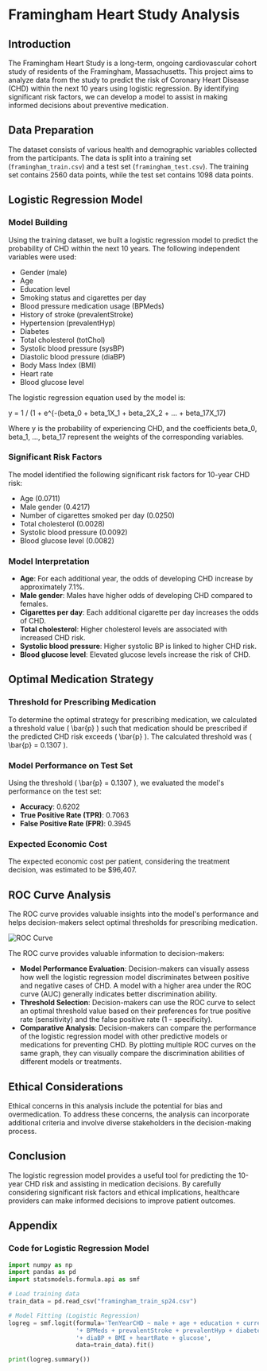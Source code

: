# Framingham Heart Study Analysis

## Introduction

The Framingham Heart Study is a long-term, ongoing cardiovascular cohort study of residents of the Framingham, Massachusetts. This project aims to analyze data from the study to predict the risk of Coronary Heart Disease (CHD) within the next 10 years using logistic regression. By identifying significant risk factors, we can develop a model to assist in making informed decisions about preventive medication.

## Data Preparation

The dataset consists of various health and demographic variables collected from the participants. The data is split into a training set (`framingham_train.csv`) and a test set (`framingham_test.csv`). The training set contains 2560 data points, while the test set contains 1098 data points.

## Logistic Regression Model

### Model Building

Using the training dataset, we built a logistic regression model to predict the probability of CHD within the next 10 years. The following independent variables were used:

- Gender (male)
- Age
- Education level
- Smoking status and cigarettes per day
- Blood pressure medication usage (BPMeds)
- History of stroke (prevalentStroke)
- Hypertension (prevalentHyp)
- Diabetes
- Total cholesterol (totChol)
- Systolic blood pressure (sysBP)
- Diastolic blood pressure (diaBP)
- Body Mass Index (BMI)
- Heart rate
- Blood glucose level

The logistic regression equation used by the model is:

y = 1 / (1 + e^{-(beta_0 + beta_1X_1 + beta_2X_2 + ... + beta_17X_17)

Where y is the probability of experiencing CHD, and the coefficients beta_0, beta_1, ..., beta_17 represent the weights of the corresponding variables.

### Significant Risk Factors

The model identified the following significant risk factors for 10-year CHD risk:

- Age (0.0711)
- Male gender (0.4217)
- Number of cigarettes smoked per day (0.0250)
- Total cholesterol (0.0028)
- Systolic blood pressure (0.0092)
- Blood glucose level (0.0082)

### Model Interpretation

- **Age**: For each additional year, the odds of developing CHD increase by approximately 7.1%.
- **Male gender**: Males have higher odds of developing CHD compared to females.
- **Cigarettes per day**: Each additional cigarette per day increases the odds of CHD.
- **Total cholesterol**: Higher cholesterol levels are associated with increased CHD risk.
- **Systolic blood pressure**: Higher systolic BP is linked to higher CHD risk.
- **Blood glucose level**: Elevated glucose levels increase the risk of CHD.

## Optimal Medication Strategy

### Threshold for Prescribing Medication

To determine the optimal strategy for prescribing medication, we calculated a threshold value \( \bar{p} \) such that medication should be prescribed if the predicted CHD risk exceeds \( \bar{p} \). The calculated threshold was \( \bar{p} = 0.1307 \).

### Model Performance on Test Set

Using the threshold \( \bar{p} = 0.1307 \), we evaluated the model's performance on the test set:

- **Accuracy**: 0.6202
- **True Positive Rate (TPR)**: 0.7063
- **False Positive Rate (FPR)**: 0.3945

### Expected Economic Cost

The expected economic cost per patient, considering the treatment decision, was estimated to be $96,407.

## ROC Curve Analysis

The ROC curve provides valuable insights into the model's performance and helps decision-makers select optimal thresholds for prescribing medication.

![ROC Curve](../images/roc_curve.png)

The ROC curve provides valuable information to decision-makers:

- **Model Performance Evaluation**:
Decision-makers can visually assess how well the logistic regression model discriminates between positive and negative cases of CHD. A model with a higher area under the ROC curve (AUC) generally indicates better discrimination ability.
- **Threshold Selection**:
Decision-makers can use the ROC curve to select an optimal threshold value based on their preferences for true positive rate (sensitivity) and the false positive rate (1 - specificity).
- **Comparative Analysis**:
Decision-makers can compare the performance of the logistic regression model with other predictive models or medications for preventing CHD. By plotting multiple ROC curves on the same graph, they can visually compare the discrimination abilities of different models or treatments.

## Ethical Considerations

Ethical concerns in this analysis include the potential for bias and overmedication. To address these concerns, the analysis can incorporate additional criteria and involve diverse stakeholders in the decision-making process.

## Conclusion

The logistic regression model provides a useful tool for predicting the 10-year CHD risk and assisting in medication decisions. By carefully considering significant risk factors and ethical implications, healthcare providers can make informed decisions to improve patient outcomes.

## Appendix

### Code for Logistic Regression Model

```python
import numpy as np
import pandas as pd
import statsmodels.formula.api as smf

# Load training data
train_data = pd.read_csv("framingham_train_sp24.csv")

# Model Fitting (Logistic Regression)
logreg = smf.logit(formula='TenYearCHD ~ male + age + education + currentSmoker + cigsPerDay'
                   '+ BPMeds + prevalentStroke + prevalentHyp + diabetes + totChol + sysBP'
                   '+ diaBP + BMI + heartRate + glucose',
                   data=train_data).fit()

print(logreg.summary())
